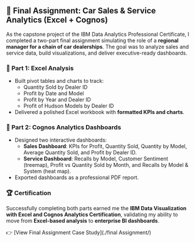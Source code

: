 ## 🚗 Final Assignment: Car Sales & Service Analytics (Excel + Cognos)

As the capstone project of the IBM Data Analytics Professional Certificate, I completed a two-part final assignment simulating the role of a **regional manager for a chain of car dealerships**. The goal was to analyze sales and service data, build visualizations, and deliver executive-ready dashboards.

### 🔹 Part 1: Excel Analysis
- Built pivot tables and charts to track:
  - Quantity Sold by Dealer ID
  - Profit by Date and Model
  - Profit by Year and Dealer ID
  - Profit of Hudson Models by Dealer ID
- Delivered a polished Excel workbook with **formatted KPIs and charts**.

### 🔹 Part 2: Cognos Analytics Dashboards
- Designed two interactive dashboards:
  - **Sales Dashboard**: KPIs for Profit, Quantity Sold, Quantity by Model, Average Quantity Sold, and Profit by Dealer ID.
  - **Service Dashboard**: Recalls by Model, Customer Sentiment (treemap), Profit vs Quantity Sold by Month, and Recalls by Model & System (heat map).
- Exported dashboards as a professional PDF report.

### 🏆 Certification
Successfully completing both parts earned me the **IBM Data Visualization with Excel and Cognos Analytics Certification**, validating my ability to move from **Excel-based analysis** to **enterprise BI dashboards**.

👉 [View Final Assignment Case Study](./final Assignment/)